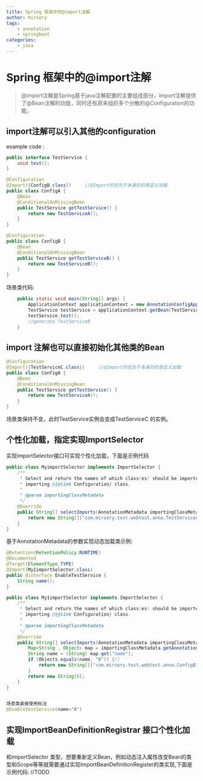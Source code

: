 ```yaml
---
title: Spring 框架中的@import注解
author: mirsery
tags: 
    - annotation
    - springboot
categories: 
    - java  
---
```



# Spring 框架中的@import注解
>  @import注解是Spring基于java注解配置的主要组成部分，import注解提供了@Bean注解的功能，同时还有原来组织多个分散的@Configuration的功能。

## import注解可以引入其他的configuration
example  code :
```java
public interface TestService {
    void test();
}

@Configuration
@Import({ConfigB.class})     //@Import的优先于本身的的类定义加载
public class ConfigA {
    @Bean
    @ConditionalOnMissingBean
    public TestService getTestService() {
        return new TestServiceA();
    }
}

@Configuration
public class ConfigB {
    @Bean
    @ConditionalOnMissingBean
    public TestService getTestServiceB() {
        return new TestServiceB();
    }
}

```
场景类代码:
```java
    public static void main(String[] args) {
        ApplicationContext applicationContext = new AnnotationConfigApplicationContext(ConfigA.class);
        TestService testService = applicationContext.getBean(TestService.class);
        testService.test();
        //generate TestServiceB
    }
```

## import 注解也可以直接初始化其他类的Bean
```java
@Configuration
@Import({TestServiceC.class})     //@Import的优先于本身的的类定义加载
public class ConfigA {
    @Bean
    @ConditionalOnMissingBean
    public TestService getTestService() {
        return new TestServiceA();
    }
}
```
场景类保持不变，此时TestService实例会变成TestServiceC 的实例。
## 个性化加载，指定实现ImportSelector
实现importSelector接口可实现个性化加载，下面是示例代码

```java
public class MyimportSelector implements ImportSelector {
    /**
     * Select and return the names of which class(es) should be imported based on the {@link AnnotationMetadata} of the
     * importing @{@link Configuration} class.
     *
     * @param importingClassMetadata
     */
    @Override
    public String[] selectImports(AnnotationMetadata importingClassMetadata) {
        return new String[]{"com.mirsery.test.webtest.anno.TestServiceA"};//    可以直接返回实体或者对应的config配置类
    }
}
```

基于AnnotationMetadata的参数实现动态加载类示例:
```java
@Retention(RetentionPolicy.RUNTIME)
@Documented
@Target(ElementType.TYPE)
@Import(My1importSelector.class)
public @interface EnableTestService {
    String name();
}

public class My1importSelector implements ImportSelector {
    /**
     * Select and return the names of which class(es) should be imported based on the {@link AnnotationMetadata} of the
     * importing @{@link Configuration} class.
     *
     * @param importingClassMetadata
     */
    @Override
    public String[] selectImports(AnnotationMetadata importingClassMetadata) {
        Map<String , Object> map = importingClassMetadata.getAnnotationAttributes(EnableTestService.class.getName(), true);
        String name = (String) map.get("name");
        if (Objects.equals(name, "B")) {//
            return new String[]{"com.mirsery.test.webtest.anno.ConfigB"};
        }
        return new String[0];
    }
}


场景类直接使用标注
@EnableTestService(name="B")
```

## 实现ImportBeanDefinitionRegistrar 接口个性化加载
和importSelector 类型，想要重新定义Bean，例如动态注入属性改变Bean的类型和Scope等等就需要通过实现ImportBeanDefinitionRegister的类实现,下面是示例代码:
//TODO 